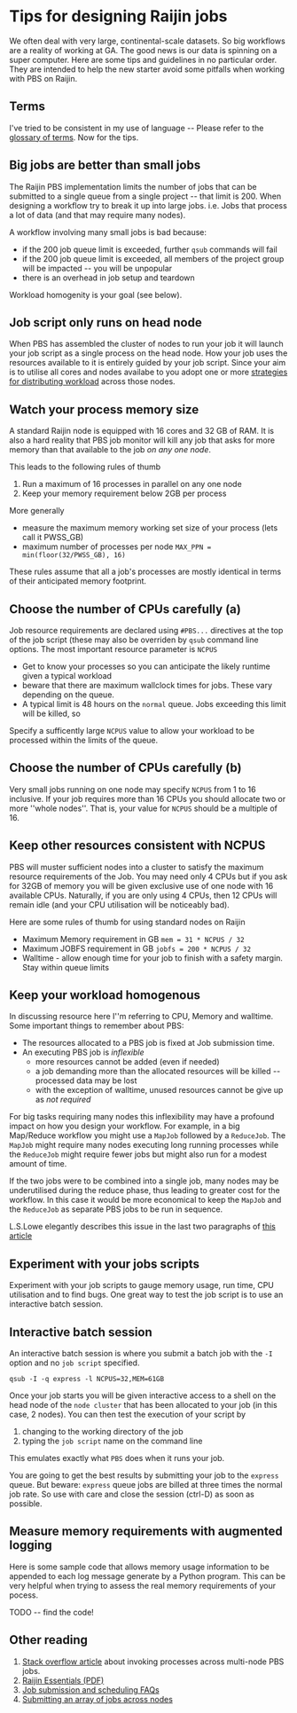 # Tips for designing Raijin jobs

We often deal with very large, continental-scale datasets. So big workflows are a reality of working at GA. The good news is
our data is spinning on a super computer.  Here are some tips and guidelines in no particular order. 
They are intended to help the new starter avoid some pitfalls when
working with PBS on Raijin.

## Terms
I've tried to be consistent in my use of language -- Please refer to the [glossary of terms](./glossary.md). Now for the tips.

## Big jobs are better than small jobs
The Raijin PBS implementation limits the number of jobs that can be submitted to a single queue from a single project
-- that limit is 200.
When designing a workflow try to break it up into large jobs. i.e. Jobs that process a lot of data (and that may require many nodes).

A workflow involving many small jobs is bad because:

* if the 200 job queue limit is exceeded, further ``qsub`` commands will fail
* if the 200 job queue limit is exceeded, all members of the project group will be impacted -- you will be unpopular
* there is an overhead in job setup and teardown

Workload homogenity is your goal (see below).

## Job script only runs on head node
When PBS has assembled the cluster of nodes to run your job it will launch your job script as a single process on the head node.
How your job uses the resources available to it is entirely guided by your job script. Since your aim is to utilise all cores and 
nodes availabe to you adopt one or more [strategies for distributing workload](workload_distribution_stategies.md) across those nodes.

## Watch your process memory size
A standard Raijin node is equipped with 16 cores and 32 GB of RAM. It is also a hard reality that PBS job monitor
will kill any job that asks for more memory than that available to the job *on any one node*.  

This leads to the following rules of thumb

1. Run a maximum of 16 processes in parallel on any one node
1. Keep your memory requirement below 2GB per process 

More generally 

* measure the maximum memory working set size of your process (lets call it PWSS_GB)
* maximum number of processes per node ``MAX_PPN = min(floor(32/PWSS_GB), 16)``

These rules assume that all a job's processes are mostly identical in terms of their anticipated memory footprint.

## Choose the number of CPUs carefully (a)

Job resource requirements are declared using ``#PBS...`` directives at the top of the job script (these may also be overriden
by ``qsub`` command line options. The most important resource parameter is ``NCPUS``

* Get to know your processes so you can anticipate the likely runtime given a typical workload
* beware that there are maximum wallclock times for jobs. These vary depending on the queue. 
* A typical limit is 48 hours on the ``normal`` queue. Jobs exceeding this limit will be killed, so

Specify a sufficently large ``NCPUS`` value to allow your workload to be processed within the limits of the queue.

## Choose the number of CPUs carefully (b)
Very small jobs running on one node may specify ``NCPUS`` from 1 to 16 inclusive. If your job requires more than 16 CPUs 
you should allocate two or more ''whole nodes''. That is, your value for ``NCPUS`` should be a multiple of 16. 

## Keep other resources consistent with NCPUS
PBS will muster sufficient nodes into a cluster to satisfy the maximum resource requirements of the Job. You may need only 4 CPUs
but if you ask for 32GB of memory you will be given exclusive use of one node with 16 available CPUs. 
Naturally, if you are only using 4 CPUs, then 12 CPUs will remain idle (and your CPU utilisation will be noticeably bad).

Here are some rules of thumb for using standard nodes on Raijin

* Maximum Memory requirement in GB ``mem = 31 * NCPUS / 32``
* Maximum JOBFS requirement in GB ``jobfs = 200 * NCPUS / 32``
* Walltime - allow enough time for your job to finish with a safety margin. Stay within queue limits

## Keep your workload homogenous

In discussing resource here I''m referring to CPU, Memory and walltime. Some important things to remember about PBS:

* The resources allocated to a PBS job is fixed at Job submission time. 
* An executing PBS job is *inflexible*
  * more resources cannot be added (even if needed)
  * a job demanding more than the allocated resources will be killed -- processed data may be lost
  * with the exception of walltime, unused resources cannot be give up as *not required*

For big tasks requiring many nodes this inflexibility may have a profound impact on how you design your workflow. For example, in
a big Map/Reduce workflow you might use a ``MapJob`` followed by a ``ReduceJob``. The ``MapJob`` might require 
many nodes executing long running processes while the ``ReduceJob`` might require fewer jobs but might also run 
for a modest amount of time.

If the two jobs were to be combined into a single job, many nodes may be underutilised during the reduce phase, 
thus leading to greater cost for the workflow. In this case it would be more economical to keep the 
``MapJob`` and the  ``ReduceJob`` as separate PBS jobs to be run in sequence.

L.S.Lowe elegantly describes this issue in the last two paragraphs of [this article](http://www.ep.ph.bham.ac.uk/general/support/torquepbsdsh.html)

## Experiment with your jobs scripts

Experiment with your job scripts to gauge memory usage, run time, CPU utilisation and to find bugs. One great way to
test the job script is to use an interactive batch session.

## Interactive batch session

An interactive batch session is where you submit a batch job with the ``-I`` option and no ``job script`` specified.

```
qsub -I -q express -l NCPUS=32,MEM=61GB
```
 
Once your job starts you will be given interactive access to a shell on the head node of the ``node cluster`` that 
has been allocated to your job (in this case, 2 nodes). You can then test the execution of your script by 

1. changing to the working directory of the job
2. typing the ``job script`` name on the command line

This emulates exactly what ``PBS`` does when it runs your job.

You are going to get the best results by submitting your job to the ``express`` queue. But beware: ``express`` queue jobs
are billed at three times the normal job rate. So use with care and close the session (ctrl-D) as soon as possible.

## Measure memory requirements with augmented logging
Here is some sample code that allows memory usage information to be appended to each log message generate by a Python program. 
This can be very helpful when trying to assess the real memory requirements of your pocess. 

TODO -- find the code!

## Other reading

1. [Stack overflow article](https://stackoverflow.com/questions/5453427/does-a-pbs-batch-system-move-multiple-serial-jobs-across-nodes) about invoking processes across multi-node PBS jobs.
1. [Raijin Essentials (PDF)](http://nci.org.au/wp-content/uploads/2015/06/Raijin-Essentials.pdf)
1. [Job submission and scheduling FAQs](https://opus.nci.org.au/display/Help/Job+Submission+and+Scheduling)
1. [Submitting an array of jobs across nodes](https://opus.nci.org.au/display/Help/How+do+I+submit+array+jobs+on+raijin)
